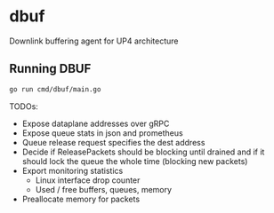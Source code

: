 # dbuf
Downlink buffering agent for UP4 architecture

## Running DBUF

```bash
go run cmd/dbuf/main.go
```

TODOs:
 - Expose dataplane addresses over gRPC 
 - Expose queue stats in json and prometheus
 - Queue release request specifies the dest address
 - Decide if ReleasePackets should be blocking until drained and if it should lock the queue the whole time (blocking new packets) 
 - Export monitoring statistics
    - Linux interface drop counter
    - Used / free buffers, queues, memory
 - Preallocate memory for packets
